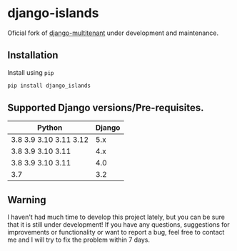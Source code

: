 # django-islands

Oficial fork of [django-multitenant](https://github.com/citusdata/django-multitenant/) under development and maintenance.

## Installation

Install using `pip`

```bash
pip install django_islands

```

## Supported Django versions/Pre-requisites.

| Python                 | Django        |
| -----------------------| --------------|
| 3.8 3.9 3.10 3.11 3.12 | 5.x           |
| 3.8 3.9 3.10 3.11      | 4.x           |
| 3.8 3.9 3.10 3.11      | 4.0           |
| 3.7                    | 3.2           |

## Warning

I haven't had much time to develop this project lately, but you can be sure that it is still under development! If you have any questions, suggestions for improvements or functionality or want to report a bug, feel free to contact me and I will try to fix the problem within 7 days.
